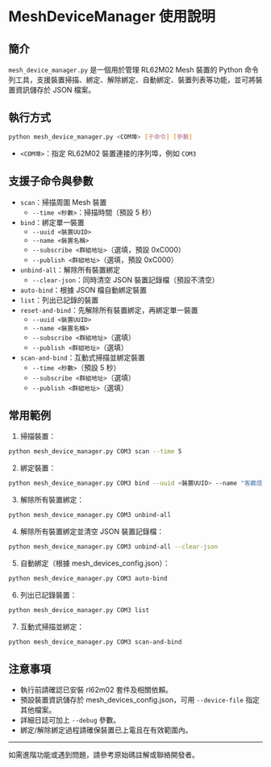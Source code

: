 # MeshDeviceManager 使用說明

## 簡介
`mesh_device_manager.py` 是一個用於管理 RL62M02 Mesh 裝置的 Python 命令列工具，支援裝置掃描、綁定、解除綁定、自動綁定、裝置列表等功能，並可將裝置資訊儲存於 JSON 檔案。

## 執行方式

```bash
python mesh_device_manager.py <COM埠> [子命令] [參數]
```
- `<COM埠>`：指定 RL62M02 裝置連接的序列埠，例如 `COM3`

## 支援子命令與參數

- `scan`：掃描周圍 Mesh 裝置
  - `--time <秒數>`：掃描時間（預設 5 秒）
- `bind`：綁定單一裝置
  - `--uuid <裝置UUID>`
  - `--name <裝置名稱>`
  - `--subscribe <群組地址>`（選填，預設 0xC000）
  - `--publish <群組地址>`（選填，預設 0xC000）
- `unbind-all`：解除所有裝置綁定
  - `--clear-json`：同時清空 JSON 裝置記錄檔（預設不清空）
- `auto-bind`：根據 JSON 檔自動綁定裝置
- `list`：列出已記錄的裝置
- `reset-and-bind`：先解除所有裝置綁定，再綁定單一裝置
  - `--uuid <裝置UUID>`
  - `--name <裝置名稱>`
  - `--subscribe <群組地址>`（選填）
  - `--publish <群組地址>`（選填）
- `scan-and-bind`：互動式掃描並綁定裝置
  - `--time <秒數>`（預設 5 秒）
  - `--subscribe <群組地址>`（選填）
  - `--publish <群組地址>`（選填）

## 常用範例

1. 掃描裝置：
```bash
python mesh_device_manager.py COM3 scan --time 5
```

2. 綁定裝置：
```bash
python mesh_device_manager.py COM3 bind --uuid <裝置UUID> --name "客廳燈"
```

3. 解除所有裝置綁定：
```bash
python mesh_device_manager.py COM3 unbind-all
```

4. 解除所有裝置綁定並清空 JSON 裝置記錄檔：
```bash
python mesh_device_manager.py COM3 unbind-all --clear-json
```

5. 自動綁定（根據 mesh_devices_config.json）：
```bash
python mesh_device_manager.py COM3 auto-bind
```

6. 列出已記錄裝置：
```bash
python mesh_device_manager.py COM3 list
```

7. 互動式掃描並綁定：
```bash
python mesh_device_manager.py COM3 scan-and-bind
```

## 注意事項
- 執行前請確認已安裝 rl62m02 套件及相關依賴。
- 預設裝置資訊儲存於 mesh_devices_config.json，可用 `--device-file` 指定其他檔案。
- 詳細日誌可加上 `--debug` 參數。
- 綁定/解除綁定過程請確保裝置已上電且在有效範圍內。

---
如需進階功能或遇到問題，請參考原始碼註解或聯絡開發者。
